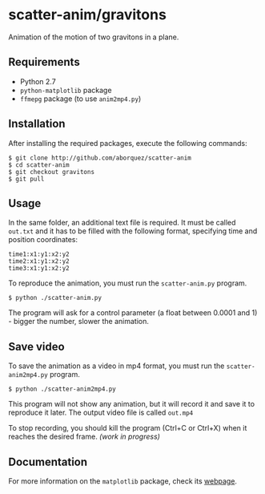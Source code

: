 # scatter-anim/gravitons

Animation of the motion of two gravitons in a plane.

## Requirements

* Python 2.7
* `python-matplotlib` package
* `ffmepg` package (to use `anim2mp4.py`)

## Installation

After installing the required packages, execute the following commands:
```
$ git clone http://github.com/aborquez/scatter-anim
$ cd scatter-anim
$ git checkout gravitons
$ git pull
```

## Usage

In the same folder, an additional text file is required. It must be called `out.txt` and it has to be filled with the following format, specifying time and position coordinates:
```
time1:x1:y1:x2:y2
time2:x1:y1:x2:y2
time3:x1:y1:x2:y2
```

To reproduce the animation, you must run the `scatter-anim.py` program.
```
$ python ./scatter-anim.py
```
The program will ask for a control parameter (a float between 0.0001 and 1) - bigger the number, slower the animation.

## Save video

To save the animation as a video in mp4 format, you must run the `scatter-anim2mp4.py` program.
```
$ python ./scatter-anim2mp4.py
```
This program will not show any animation, but it will record it and save it to reproduce it later. The output video file is called `out.mp4`

To stop recording, you should kill the program (Ctrl+C or Ctrl+X) when it reaches the desired frame. *(work in progress)*

## Documentation

For more information on the `matplotlib` package, check its [webpage](https://matplotlib.org/index.html).
